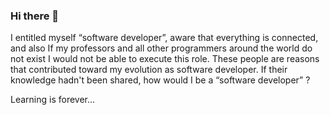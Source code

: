 ### Hi there 👋

I entitled myself “software developer”, aware that everything is connected, and also If my professors and all other programmers around the world do not exist I would not be able to execute this role.
These people are reasons that contributed toward my evolution as software developer. If their knowledge hadn't been shared, how would I be a “software developer” ?

Learning is forever...

<!--
**metiago/metiago** is a ✨ _special_ ✨ repository because its `README.md` (this file) appears on your GitHub profile.

Here are some ideas to get you started:

- 🔭 I’m currently working on ...
- 🌱 I’m currently learning ...
- 👯 I’m looking to collaborate on ...
- 🤔 I’m looking for help with ...
- 💬 Ask me about ...
- 📫 How to reach me: ...
- 😄 Pronouns: ...
- ⚡ Fun fact: ...
-->
